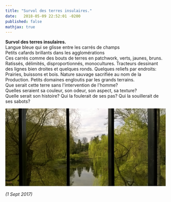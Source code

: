 ```yaml
---
title: "Survol des terres insulaires."
date:   2018-05-09 22:52:01 -0200
published: false
mathjax: true
---
```


<strong> Survol des terres insulaires. </strong><br>
Langue bleue qui se glisse entre les carrés de champs <br>
Petits cafards brillants dans les agglomérations <br>
Ces carrés comme des bouts de terres en patchwork, verts, jaunes, bruns. Ratissés, délimités, disproportionnés, monocultures. Tracteurs dessinant des lignes bien droites et quelques ronds.
Quelques reliefs par endroits: Prairies, buissons et bois. Nature sauvage sacrifiée au nom de la Production. Petits domaines engloutis par les grands terrains. <br>
Que serait cette terre sans l'intervention de l'homme? <br>
Quelles seraient sa couleur, son odeur, son aspect, sa texture? <br>
Quelle serait son histoire? Qui la foulerait de ses pas? Qui la souillerait de ses sabots? <br>


![Picture_Compo1](/pdf/Lousiana_DK.jpg)

*(1 Sept 2017)*
